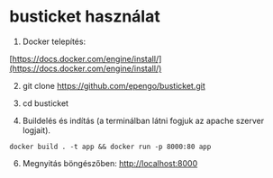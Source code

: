 # busticket használat

1. Docker telepítés:

[https://docs.docker.com/engine/install/](https://docs.docker.com/engine/install/)

2. git clone https://github.com/epengo/busticket.git

3. cd busticket

4. Buildelés és indítás (a terminálban látni fogjuk az apache szerver logjait).
```
docker build . -t app && docker run -p 8000:80 app
```

6. Megnyitás böngészőben: [http://localhost:8000](http://localhost:8000)
